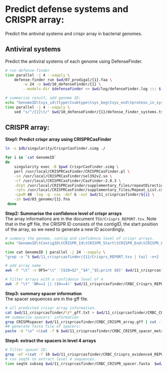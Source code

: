 # Predict defense systems and CRISPR array:
Predict the antiviral systems and crispr array in bacterial genomes.
   
## Antiviral systems
Predict the antiviral systems of each genome using DefenseFinder.
```bash
# run defense-finder
time parallel -j 4 --xapply \
    defense-finder run $wd/07_prodigal/{1}.faa \
        -w 24 -o $wd/10_defenseFinder/{1} \
        --models-dir $defenseFinder >> $wd/log/defenseFinder.log ::: $(cat GenomeID)

# summarise result, add genome ID:       
echo "GenomeID\tsys_id\ttype\tsubtype\tsys_beg\tsys_end\tprotein_in_syst\tgenes_count\tname_of_profiles_in_sys" > $wd/10_defenseFinder/CRBC_defense_finder_systems.tsv
time parallel -j 4 --xapply \
    sed "s/^/{1}\t/" $wd/10_defenseFinder/{1}/defense_finder_systems.tsv | tail -n+2 >> $wd/10_defenseFinder/CRBC_defense_finder_systems.tsv ::: $(cat SampleID)
```
## CRISPR array:  
**Step1: Predict crispr array using CRISPRCasFinder**  
```bash
ln -s $db/singularity/CrisprCasFinder.simg ./

for i in `cat GenomeID`
do
    singularity exec -B $pwd CrisprCasFinder.simg \
    perl /usr/local/CRISPRCasFinder/CRISPRCasFinder.pl \
    -so /usr/local/CRISPRCasFinder/sel392v2.so \
    -cf /usr/local/CRISPRCasFinder/CasFinder-2.0.3 \
    -drpt /usr/local/CRISPRCasFinder/supplementary_files/repeatDirection.tsv \
    -rpts /usr/local/CRISPRCasFinder/supplementary_files/Repeat_List.csv \
    -cpuM 48 -log -q -cas -def G -out $wd/11_crisprcasfinder/${i} \
    -in $wd/03_genome/{1}.fna
 done
```
**Step2: Summarise the confidence level of crispr arrays**  
The array informations are in the document `TSV/Crisprs_REPORT.tsv`. Note that in the gff file, the CRISPR ID consists of the contigID, the start position of the array, so we need to generate a new ID accordingly.  
```bash
# summary the genome, contig and confidence level of crispr arrays.
echo "GenomeID\tContigID\tCRISPR_Id\tCRISPR_Start\tCRISPR_End\tCRISPR_Length\tConsensus_Repeat\tSpacers_Nb\tEvidence_Level" > $wd/11_crisprcasfinder/CRBC_Crisprs_REPORT.tsv

time cat GenomeID | parallel -j 24 --xapply \
"grep -v ^$ $wd/11_crisprcasfinder/{1}/Crisprs_REPORT.tsv | tail -n+2 | cut -f 2,5,6,7,8,11,15,27 | sed 's/^/{1}\t/' >> $wd/11_crisprcasfinder/CRBC_Crisprs_REPORT.tsv"

# add array name
awk -F "\t" -v OFS="\t" '{$10=$2"_"$4"_"$5;print $0}' $wd/11_crisprcasfinder/CRBC_Crisprs_REPORT.tsv | sed "s/Sequence_CRISPR_Start_CRISPR_End/ArrayID/" > $wd/11_crisprcasfinder/CRBC_Crisprs_REPORT_with_name.tsv

# filter arrays with a confidence level of 4
awk -F "\t" 'NR==1 || ($9==4)' $wd/11_crisprcasfinder/CRBC_Crisprs_REPORT_with_name.tsv > $wd/11_crisprcasfinder/CRBC_Crisprs_evidence4_REPORT_with_name.tsv
```
**Step3: summary spacer information**  
The spacer sequences are in the gff file.
```bash
# all predicted crispr array information.
cat $wd/11_crisprcasfinder/*/*_gff.txt > $wd/11_crisprcasfinder/CRBC_CRISPR_array.gff
## summarise spacers' information
grep CRISPRspacer $wd/11_crisprcasfinder/CRBC_CRISPR_array.gff | cut -f 1,4,5,9 |  sed 's/sequence=/\t/;s/;Name=/\t/;s/;Parent=/\t/;s/;ID=/\t/' | tr -s '\t'| cut -f 1-4,6 |  awk -F "\t" -v OFS="\t" '{$6=$5"___CRISPRspacer___"$2"___"$3;print $0}' | sed '1i ContigID\tCRISPR_Start\tCRISPR_End\tSequence\tArrayID\tSpacerID' > $wd/11_crisprcasfinder/CRBC_CRISPR_spacer_metadata.txt
## generate fasta file of spacers:
paste -d "\n" <(cut -f 6 $wd/11_crisprcasfinder/CRBC_CRISPR_spacer_metadata.txt | tail -n+2 | sed 's/^/>/' ) <(cut -f 4 $wd/11_crisprcasfinder/CRBC_CRISPR_spacer_metadata.txt | tail -n+2) > $wd/11_crisprcasfinder/CRBC_CRISPR_spacer.fasta
```

**Step4: extract the spacers in level 4 arrays**  
```bash
# filter spacer ID:
grep -wf <(cut -f 10 $wd/11_crisprcasfinder/CRBC_Crisprs_evidence4_REPORT_with_name.tsv) $wd/11_crisprcasfinder/CRBC_CRISPR_spacer_metadata.txt | cut -f 6 > $wd/11_crisprcasfinder/CRBC_CRISPR_spacer_evidence4ID
# run seqtk to extract level 4 sequences.
time seqtk subseq $wd/11_crisprcasfinder/CRBC_CRISPR_spacer.fasta  $wd/11_crisprcasfinder/CRBC_CRISPR_spacer_evidence4ID > $wd/11_crisprcasfinder/CRBC_CRISPR_spacer_evidence4.fasta
```
